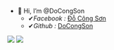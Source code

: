 - 👋 Hi, I’m @DoCongSon
  - ✔*Facebook :* [Đỗ Công Sơn](https://www.facebook.com/docongson2001)
  - ✔*Github :* [DoCongSon](https://github.com/DoCongSon)

<img src="hello.gif"/>
<img src="https://github-readme-stats.vercel.app/api?username=DoCongSon"/>

